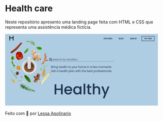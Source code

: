 # Health care

Neste repositório apresento uma landing page feita com HTML e CSS que representa uma assistência médica fictícia.

<div>
  <img src="./code.png" alt="Landing page Health care" />
</div>

<p>
  Feito com &#128156; por <a href="https://github.com/LessaApolinario">Lessa Apolinario<a>
</p>
